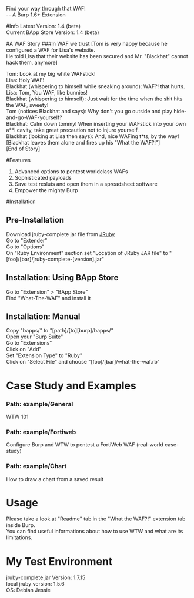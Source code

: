 Find your way through that WAF!    
-- A Burp 1.6+ Extension  

#Info
Latest Version: 1.4 (beta)  
Current BApp Store Version: 1.4 (beta)  

#A WAF Story
###In WAF we trust
[Tom is very happy because he configured a WAF for Lisa's website.  
He told Lisa that their website has been secured and Mr. "Blackhat" cannot hack them, anymore]  
  
Tom: Look at my big white WAFstick!  
Lisa: Holy WAF!  
Blackhat (whispering to himself while sneaking around): WAF?! that hurts.  
Lisa: Tom, You WAF, like bunnies!  
Blackhat (whispering to himself): Just wait for the time when the shit hits the WAF, sweety!  
Tom (notices Blackhat and says): Why don't you go outside and play hide-and-go-WAF-yourself?  
Blackhat: Calm down tommy! When inserting your WAFstick into your own a\*\*l cavity, take great precaution not to injure yourself.   
Blackhat (looking at Lisa then says): And, nice WAFing t\*ts, by the way!  
[Blackhat leaves them alone and fires up his "What the WAF?!"]  
[End of Story]

#Features
1. Advanced options to pentest worldclass WAFs  
2. Sophisticated payloads  
3. Save test resluts and open them in a spreadsheet software  
4. Empower the mighty Burp  

#Installation
## Pre-Installation
Download jruby-complete jar file from [JRuby](http://www.jruby.org/download)  
Go to "Extender"  
Go to "Options"  
On "Ruby Environment" section set "Location of JRuby JAR file" to "\[foo\]/\[bar\]/jruby-complete-\[version\].jar"  

## Installation: Using BApp Store
Go to "Extension" > "BApp Store"  
Find "What-The-WAF" and install it  

## Installation: Manual
Copy "bapps/" to "\[path\]/\[to\]\[burp\]/bapps/"  
Open your "Burp Suite"  
Go to "Extensions"  
Click on "Add"  
Set "Extension Type" to "Ruby"  
Click on "Select File" and choose "\[foo\]/\[bar\]/what-the-waf.rb"  

# Case Study and Examples
### Path: example/General
WTW 101  

### Path: example/Fortiweb
Configure Burp and WTW to pentest a FortiWeb WAF (real-world case-study)  

### Path: example/Chart
How to draw a chart from a saved result  

# Usage
Please take a look at "Readme" tab in the "What the WAF?!" extension tab inside Burp.  
You can find useful informations about how to use WTW and what are its limitations.  

# My Test Environment
jruby-complete.jar Version: 1.7.15  
local jruby version: 1.5.6  
OS: Debian Jessie  
